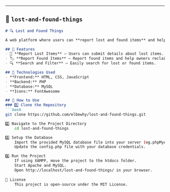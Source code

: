 
---

## 📌 **`lost-and-found-things`**  
```markdown
# 🔍 Lost and Found Things

A web platform where users can **report lost and found items** and help others reunite with their belongings.

## 🚀 Features
- 📌 **Report Lost Items** – Users can submit details about lost items.  
- 🏷️ **Report Found Items** – Report found items and help owners reclaim them.  
- 🔍 **Search and Filter** – Easily search for lost or found items.  

## 🔧 Technologies Used
- **Frontend:** HTML, CSS, JavaScript  
- **Backend:** PHP  
- **Database:** MySQL  
- **Icons:** FontAwesome  

## 📌 How to Use
### 1️⃣ Clone the Repository  
```bash
git clone https://github.com/elbewhy/lost-and-found-things.git

2️⃣ Navigate to the Project Directory
    cd lost-and-found-things

3️⃣ Setup the Database
    Import the provided MySQL database file into your server (eg.phpMyAdmin).
    Update the config.php file with your database credentials.

4️⃣ Run the Project
    If using XAMPP, move the project to the htdocs folder.
    Start Apache and MySQL.
    Open http://localhost/lost-and-found-things/ in your browser.
    
📜 License
    This project is open-source under the MIT License.   
